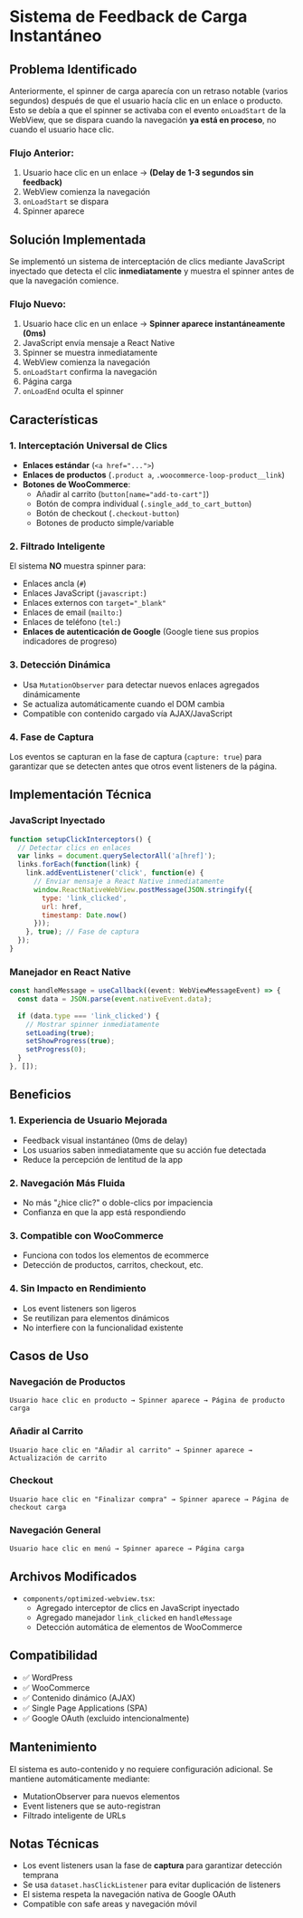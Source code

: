 # Sistema de Feedback de Carga Instantáneo

## Problema Identificado

Anteriormente, el spinner de carga aparecía con un retraso notable (varios segundos) después de que el usuario hacía clic en un enlace o producto. Esto se debía a que el spinner se activaba con el evento `onLoadStart` de la WebView, que se dispara cuando la navegación **ya está en proceso**, no cuando el usuario hace clic.

### Flujo Anterior:
1. Usuario hace clic en un enlace → **(Delay de 1-3 segundos sin feedback)**
2. WebView comienza la navegación
3. `onLoadStart` se dispara
4. Spinner aparece

## Solución Implementada

Se implementó un sistema de interceptación de clics mediante JavaScript inyectado que detecta el clic **inmediatamente** y muestra el spinner antes de que la navegación comience.

### Flujo Nuevo:
1. Usuario hace clic en un enlace → **Spinner aparece instantáneamente (0ms)**
2. JavaScript envía mensaje a React Native
3. Spinner se muestra inmediatamente
4. WebView comienza la navegación
5. `onLoadStart` confirma la navegación
6. Página carga
7. `onLoadEnd` oculta el spinner

## Características

### 1. Interceptación Universal de Clics
- **Enlaces estándar** (`<a href="...">`)
- **Enlaces de productos** (`.product a`, `.woocommerce-loop-product__link`)
- **Botones de WooCommerce**:
  - Añadir al carrito (`button[name="add-to-cart"]`)
  - Botón de compra individual (`.single_add_to_cart_button`)
  - Botón de checkout (`.checkout-button`)
  - Botones de producto simple/variable

### 2. Filtrado Inteligente
El sistema **NO** muestra spinner para:
- Enlaces ancla (`#`)
- Enlaces JavaScript (`javascript:`)
- Enlaces externos con `target="_blank"`
- Enlaces de email (`mailto:`)
- Enlaces de teléfono (`tel:`)
- **Enlaces de autenticación de Google** (Google tiene sus propios indicadores de progreso)

### 3. Detección Dinámica
- Usa `MutationObserver` para detectar nuevos enlaces agregados dinámicamente
- Se actualiza automáticamente cuando el DOM cambia
- Compatible con contenido cargado vía AJAX/JavaScript

### 4. Fase de Captura
Los eventos se capturan en la fase de captura (`capture: true`) para garantizar que se detecten antes que otros event listeners de la página.

## Implementación Técnica

### JavaScript Inyectado
```javascript
function setupClickInterceptors() {
  // Detectar clics en enlaces
  var links = document.querySelectorAll('a[href]');
  links.forEach(function(link) {
    link.addEventListener('click', function(e) {
      // Enviar mensaje a React Native inmediatamente
      window.ReactNativeWebView.postMessage(JSON.stringify({
        type: 'link_clicked',
        url: href,
        timestamp: Date.now()
      }));
    }, true); // Fase de captura
  });
}
```

### Manejador en React Native
```typescript
const handleMessage = useCallback((event: WebViewMessageEvent) => {
  const data = JSON.parse(event.nativeEvent.data);
  
  if (data.type === 'link_clicked') {
    // Mostrar spinner inmediatamente
    setLoading(true);
    setShowProgress(true);
    setProgress(0);
  }
}, []);
```

## Beneficios

### 1. **Experiencia de Usuario Mejorada**
- Feedback visual instantáneo (0ms de delay)
- Los usuarios saben inmediatamente que su acción fue detectada
- Reduce la percepción de lentitud de la app

### 2. **Navegación Más Fluida**
- No más "¿hice clic?" o doble-clics por impaciencia
- Confianza en que la app está respondiendo

### 3. **Compatible con WooCommerce**
- Funciona con todos los elementos de ecommerce
- Detección de productos, carritos, checkout, etc.

### 4. **Sin Impacto en Rendimiento**
- Los event listeners son ligeros
- Se reutilizan para elementos dinámicos
- No interfiere con la funcionalidad existente

## Casos de Uso

### Navegación de Productos
```
Usuario hace clic en producto → Spinner aparece → Página de producto carga
```

### Añadir al Carrito
```
Usuario hace clic en "Añadir al carrito" → Spinner aparece → Actualización de carrito
```

### Checkout
```
Usuario hace clic en "Finalizar compra" → Spinner aparece → Página de checkout carga
```

### Navegación General
```
Usuario hace clic en menú → Spinner aparece → Página carga
```

## Archivos Modificados

- `components/optimized-webview.tsx`:
  - Agregado interceptor de clics en JavaScript inyectado
  - Agregado manejador `link_clicked` en `handleMessage`
  - Detección automática de elementos de WooCommerce

## Compatibilidad

- ✅ WordPress
- ✅ WooCommerce
- ✅ Contenido dinámico (AJAX)
- ✅ Single Page Applications (SPA)
- ✅ Google OAuth (excluido intencionalmente)

## Mantenimiento

El sistema es auto-contenido y no requiere configuración adicional. Se mantiene automáticamente mediante:
- MutationObserver para nuevos elementos
- Event listeners que se auto-registran
- Filtrado inteligente de URLs

## Notas Técnicas

- Los event listeners usan la fase de **captura** para garantizar detección temprana
- Se usa `dataset.hasClickListener` para evitar duplicación de listeners
- El sistema respeta la navegación nativa de Google OAuth
- Compatible con safe areas y navegación móvil

